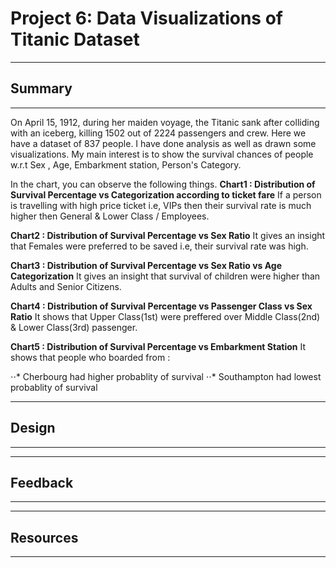 # Project 6: Data Visualizations of Titanic Dataset
-------
## Summary
-------
On April 15, 1912, during her maiden voyage, the Titanic sank after colliding with an iceberg, killing 1502 out of 2224 passengers and crew. Here we have a dataset of 837 people. I have done analysis as well as drawn some visualizations. My main interest is to show the survival chances of people w.r.t Sex , Age, Embarkment station, Person's Category.

In the chart, you can observe the following things.
**Chart1 : Distribution of Survival Percentage vs Categorization according to ticket fare**
  If a person is travelling with high price ticket i.e, VIPs then their survival rate is much higher then General & Lower Class / Employees.

**Chart2 : Distribution of Survival Percentage vs Sex Ratio**
  It gives an insight that Females were preferred to be saved i.e, their survival rate was high.

**Chart3 : Distribution of Survival Percentage vs Sex Ratio vs Age Categorization**
  It gives an insight that survival of children were higher than Adults and Senior Citizens.

**Chart4 : Distribution of Survival Percentage vs Passenger Class vs Sex Ratio**
  It shows that Upper Class(1st) were preffered over Middle Class(2nd) & Lower Class(3rd) passenger.
 
**Chart5 : Distribution of Survival Percentage vs Embarkment Station**
  It shows that people who boarded from :
  
  ⋅⋅* Cherbourg had higher probablity of survival
  ⋅⋅* Southampton had lowest probablity of survival
 

---------
## Design
--------

-----------
## Feedback
-----------

-----------
## Resources 
-----------

